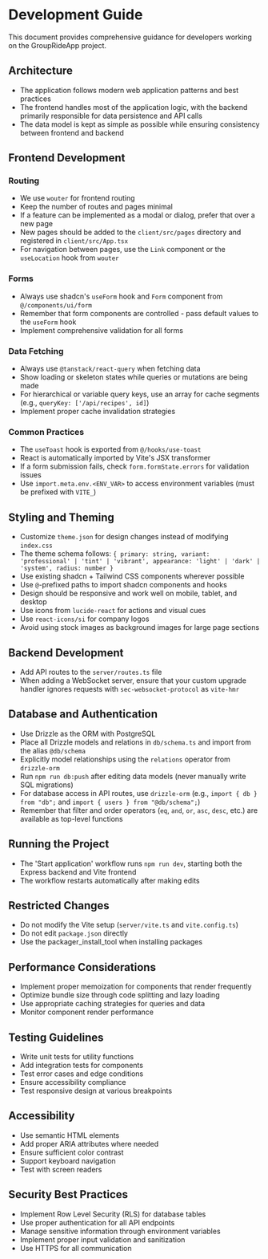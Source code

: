 # Development Guide

This document provides comprehensive guidance for developers working on the GroupRideApp project.

## Architecture

- The application follows modern web application patterns and best practices
- The frontend handles most of the application logic, with the backend primarily responsible for data persistence and API calls
- The data model is kept as simple as possible while ensuring consistency between frontend and backend

## Frontend Development

### Routing
- We use `wouter` for frontend routing
- Keep the number of routes and pages minimal
- If a feature can be implemented as a modal or dialog, prefer that over a new page
- New pages should be added to the `client/src/pages` directory and registered in `client/src/App.tsx`
- For navigation between pages, use the `Link` component or the `useLocation` hook from `wouter`

### Forms
- Always use shadcn's `useForm` hook and `Form` component from `@/components/ui/form`
- Remember that form components are controlled - pass default values to the `useForm` hook
- Implement comprehensive validation for all forms

### Data Fetching
- Always use `@tanstack/react-query` when fetching data
- Show loading or skeleton states while queries or mutations are being made
- For hierarchical or variable query keys, use an array for cache segments (e.g., `queryKey: ['/api/recipes', id]`)
- Implement proper cache invalidation strategies

### Common Practices
- The `useToast` hook is exported from `@/hooks/use-toast`
- React is automatically imported by Vite's JSX transformer
- If a form submission fails, check `form.formState.errors` for validation issues
- Use `import.meta.env.<ENV_VAR>` to access environment variables (must be prefixed with `VITE_`)

## Styling and Theming

- Customize `theme.json` for design changes instead of modifying `index.css`
- The theme schema follows: `{ primary: string, variant: 'professional' | 'tint' | 'vibrant', appearance: 'light' | 'dark' | 'system', radius: number }`
- Use existing shadcn + Tailwind CSS components wherever possible
- Use `@`-prefixed paths to import shadcn components and hooks
- Design should be responsive and work well on mobile, tablet, and desktop
- Use icons from `lucide-react` for actions and visual cues
- Use `react-icons/si` for company logos
- Avoid using stock images as background images for large page sections

## Backend Development

- Add API routes to the `server/routes.ts` file
- When adding a WebSocket server, ensure that your custom upgrade handler ignores requests with `sec-websocket-protocol` as `vite-hmr`

## Database and Authentication

- Use Drizzle as the ORM with PostgreSQL
- Place all Drizzle models and relations in `db/schema.ts` and import from the alias `@db/schema`
- Explicitly model relationships using the `relations` operator from `drizzle-orm`
- Run `npm run db:push` after editing data models (never manually write SQL migrations)
- For database access in API routes, use `drizzle-orm` (e.g., `import { db } from "db";` and `import { users } from "@db/schema";`)
- Remember that filter and order operators (`eq`, `and`, `or`, `asc`, `desc`, etc.) are available as top-level functions

## Running the Project

- The 'Start application' workflow runs `npm run dev`, starting both the Express backend and Vite frontend
- The workflow restarts automatically after making edits

## Restricted Changes

- Do not modify the Vite setup (`server/vite.ts` and `vite.config.ts`)
- Do not edit `package.json` directly
- Use the packager_install_tool when installing packages

## Performance Considerations

- Implement proper memoization for components that render frequently
- Optimize bundle size through code splitting and lazy loading
- Use appropriate caching strategies for queries and data
- Monitor component render performance

## Testing Guidelines

- Write unit tests for utility functions
- Add integration tests for components
- Test error cases and edge conditions
- Ensure accessibility compliance
- Test responsive design at various breakpoints

## Accessibility

- Use semantic HTML elements
- Add proper ARIA attributes where needed
- Ensure sufficient color contrast
- Support keyboard navigation
- Test with screen readers

## Security Best Practices

- Implement Row Level Security (RLS) for database tables
- Use proper authentication for all API endpoints
- Manage sensitive information through environment variables
- Implement proper input validation and sanitization
- Use HTTPS for all communication